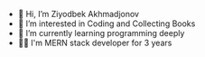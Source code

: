 - 👋 Hi, I’m Ziyodbek Akhmadjonov
- 👀 I’m interested in Coding and Collecting Books
- 🌱 I’m currently learning programming deeply
- 🧑‍💻 I'm MERN stack developer for 3 years
